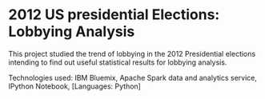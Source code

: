 # 2012 US presidential Elections: Lobbying Analysis


This project studied the trend of lobbying in the 2012 Presidential elections intending to find out useful statistical results for lobbying analysis.

Technologies used: IBM Bluemix, Apache Spark data and analytics service, IPython Notebook, [Languages: Python]
